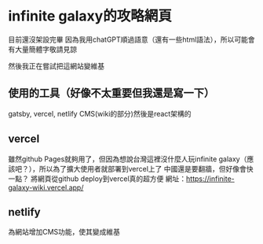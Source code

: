 # infinite galaxy的攻略網頁
目前還沒架設完畢
因為我用chatGPT順過語意（還有一些html語法），所以可能會有大量簡體字敬請見諒

然後我正在嘗試把這網站變維基
## 使用的工具（好像不太重要但我還是寫一下）
gatsby, vercel, netlify CMS(wiki的部分)然後是react架構的

## vercel
雖然github Pages就夠用了，但因為想說台灣這裡沒什麼人玩infinite galaxy（應該吧？），所以為了擴大使用者就部署到vercel上了
中國還是要翻牆，但好像會快一點？
將網頁從github deploy到vercel真的超方便
網址：https://infinite-galaxy-wiki.vercel.app/

## netlify
為網站增加CMS功能，使其變成維基